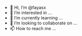 - 👋 Hi, I’m @fayasx
- 👀 I’m interested in ...
- 🌱 I’m currently learning ...
- 💞️ I’m looking to collaborate on ...
- 📫 How to reach me ...

<!---
fayasx/fayasx is a ✨ special ✨ repository because its `README.md` (this file) appears on your GitHub profile.
You can click the Preview link to take a look at your changes.
--->
